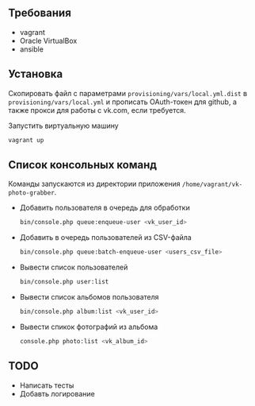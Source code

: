 ## Требования
* vagrant
* Oracle VirtualBox
* ansible

## Установка

Скопировать файл с параметрами `provisioning/vars/local.yml.dist` в `provisioning/vars/local.yml` и 
прописать OAuth-токен для github, а также прокси для работы с vk.com, если требуется.

Запустить виртуальную машину
```bash
vagrant up
```

## Список консольных команд

Команды запускаются из директории приложения `/home/vagrant/vk-photo-grabber`.

* Добавить пользователя в очередь для обработки
  ```bash
  bin/console.php queue:enqueue-user <vk_user_id>
  ```

* Добавить в очередь пользователей из CSV-файла
  ```bash
  bin/console.php queue:batch-enqueue-user <users_csv_file>
  ```

* Вывести список пользователей
  ```bash
  bin/console.php user:list
  ```

* Вывести список альбомов пользователя
  ```bash
  bin/console.php album:list <vk_user_id>
  ```

* Вывести спикок фотографий из альбома
  ```bash
  console.php photo:list <vk_album_id>
  ```

## TODO
* Написать тесты
* Добавть логирование